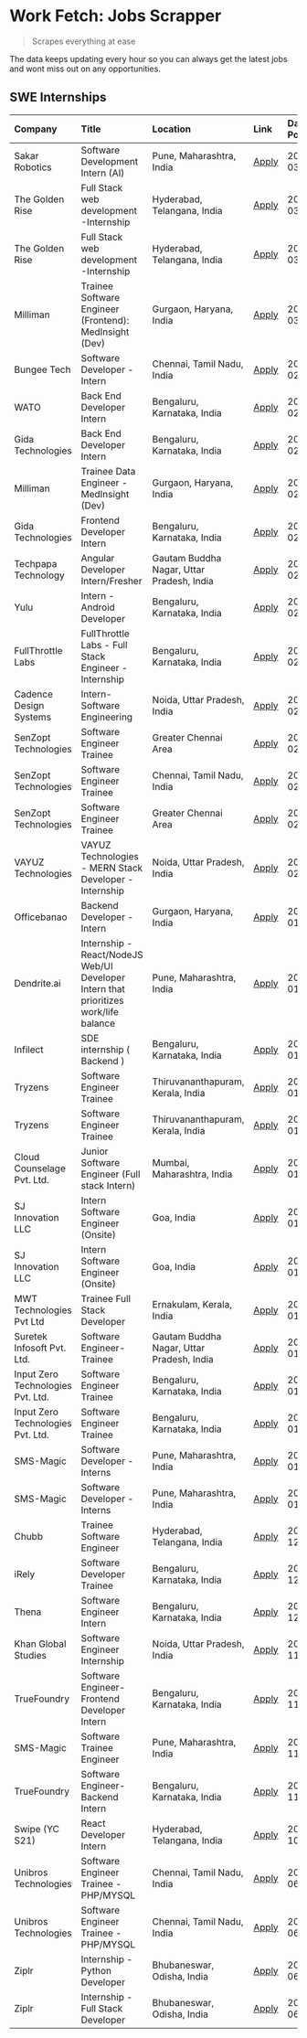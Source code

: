 # Work Fetch: Jobs Scrapper
> Scrapes everything at ease

The data keeps updating every hour so you can always get the latest jobs and wont miss out on any opportunities.

## SWE Internships
<!--START_SECTION:workfetch-->
| Company                           | Title                                                                                | Location                                  | Link                                                                                                                                                                                                                                                                                                | Date Posted   |
|:----------------------------------|:-------------------------------------------------------------------------------------|:------------------------------------------|:----------------------------------------------------------------------------------------------------------------------------------------------------------------------------------------------------------------------------------------------------------------------------------------------------|:--------------|
| Sakar Robotics                    | Software Development Intern (AI)                                                     | Pune, Maharashtra, India                  | [Apply](https://in.linkedin.com/jobs/view/software-development-intern-ai-at-sakar-robotics-3848337951?position=18&pageNum=0&refId=4%2Blv9FLB8xlxsOaZss7pjw%3D%3D&trackingId=seFSGXQxNTu3lYzKkD0BBw%3D%3D&trk=public_jobs_jserp-result_search-card)                                                  | 2024-03-07    |
| The Golden Rise                   | Full Stack web development -Internship                                               | Hyderabad, Telangana, India               | [Apply](https://in.linkedin.com/jobs/view/full-stack-web-development-internship-at-the-golden-rise-3847033236?position=35&pageNum=0&refId=4%2Blv9FLB8xlxsOaZss7pjw%3D%3D&trackingId=DDYnoZ0xCAtLmJTiB2dsBA%3D%3D&trk=public_jobs_jserp-result_search-card)                                          | 2024-03-05    |
| The Golden Rise                   | Full Stack web development -Internship                                               | Hyderabad, Telangana, India               | [Apply](https://in.linkedin.com/jobs/view/full-stack-web-development-internship-at-the-golden-rise-3847033236?position=10&pageNum=2&refId=q0v3eeXJxRRfb4CG%2F7q5%2Bw%3D%3D&trackingId=SucI5ZsExth%2BkR%2FM9uuv8Q%3D%3D&trk=public_jobs_jserp-result_search-card)                                    | 2024-03-05    |
| Milliman                          | Trainee Software Engineer (Frontend): MedInsight (Dev)                               | Gurgaon, Haryana, India                   | [Apply](https://in.linkedin.com/jobs/view/trainee-software-engineer-frontend-medinsight-dev-at-milliman-3792874280?position=4&pageNum=0&refId=4%2Blv9FLB8xlxsOaZss7pjw%3D%3D&trackingId=uTuECZZlpnwPJIU3795TLg%3D%3D&trk=public_jobs_jserp-result_search-card)                                      | 2024-03-01    |
| Bungee Tech                       | Software Developer - Intern                                                          | Chennai, Tamil Nadu, India                | [Apply](https://in.linkedin.com/jobs/view/software-developer-intern-at-bungee-tech-3842220746?position=42&pageNum=0&refId=4%2Blv9FLB8xlxsOaZss7pjw%3D%3D&trackingId=L9NY2Hb10RNf%2BPBUJosH%2Fw%3D%3D&trk=public_jobs_jserp-result_search-card)                                                      | 2024-02-28    |
| WATO                              | Back End Developer Intern                                                            | Bengaluru, Karnataka, India               | [Apply](https://in.linkedin.com/jobs/view/back-end-developer-intern-at-wato-3834852920?position=58&pageNum=0&refId=4%2Blv9FLB8xlxsOaZss7pjw%3D%3D&trackingId=hCewZICwohJWZ810%2By%2FdJQ%3D%3D&trk=public_jobs_jserp-result_search-card)                                                             | 2024-02-26    |
| Gida Technologies                 | Back End Developer Intern                                                            | Bengaluru, Karnataka, India               | [Apply](https://in.linkedin.com/jobs/view/back-end-developer-intern-at-gida-technologies-3836849295?position=41&pageNum=0&refId=4%2Blv9FLB8xlxsOaZss7pjw%3D%3D&trackingId=BfGw1eF9WHch9isbXO4PnQ%3D%3D&trk=public_jobs_jserp-result_search-card)                                                    | 2024-02-23    |
| Milliman                          | Trainee Data Engineer - MedInsight (Dev)                                             | Gurgaon, Haryana, India                   | [Apply](https://in.linkedin.com/jobs/view/trainee-data-engineer-medinsight-dev-at-milliman-3789275187?position=56&pageNum=0&refId=4%2Blv9FLB8xlxsOaZss7pjw%3D%3D&trackingId=L3PXYayKL%2F0pwY2xjdoJHA%3D%3D&trk=public_jobs_jserp-result_search-card)                                                | 2024-02-23    |
| Gida Technologies                 | Frontend Developer Intern                                                            | Bengaluru, Karnataka, India               | [Apply](https://in.linkedin.com/jobs/view/frontend-developer-intern-at-gida-technologies-3836040945?position=11&pageNum=0&refId=4%2Blv9FLB8xlxsOaZss7pjw%3D%3D&trackingId=8ga09%2BaODqHo74N79ugNTw%3D%3D&trk=public_jobs_jserp-result_search-card)                                                  | 2024-02-21    |
| Techpapa Technology               | Angular Developer Intern/Fresher                                                     | Gautam Buddha Nagar, Uttar Pradesh, India | [Apply](https://in.linkedin.com/jobs/view/angular-developer-intern-fresher-at-techpapa-technology-3834305862?position=47&pageNum=0&refId=4%2Blv9FLB8xlxsOaZss7pjw%3D%3D&trackingId=hrU2xZPQ2kq2jh5%2F1nHOEw%3D%3D&trk=public_jobs_jserp-result_search-card)                                         | 2024-02-20    |
| Yulu                              | Intern - Android Developer                                                           | Bengaluru, Karnataka, India               | [Apply](https://in.linkedin.com/jobs/view/intern-android-developer-at-yulu-3834459982?position=44&pageNum=0&refId=4%2Blv9FLB8xlxsOaZss7pjw%3D%3D&trackingId=x1Sg7CDFXqEQtPkm537wJg%3D%3D&trk=public_jobs_jserp-result_search-card)                                                                  | 2024-02-19    |
| FullThrottle Labs                 | FullThrottle Labs - Full Stack Engineer - Internship                                 | Bengaluru, Karnataka, India               | [Apply](https://in.linkedin.com/jobs/view/fullthrottle-labs-full-stack-engineer-internship-at-fullthrottle-labs-3829636016?position=46&pageNum=0&refId=4%2Blv9FLB8xlxsOaZss7pjw%3D%3D&trackingId=%2FcUEbSEZsuT3gnyVgTqfGA%3D%3D&trk=public_jobs_jserp-result_search-card)                           | 2024-02-17    |
| Cadence Design Systems            | Intern-Software Engineering                                                          | Noida, Uttar Pradesh, India               | [Apply](https://in.linkedin.com/jobs/view/intern-software-engineering-at-cadence-design-systems-3794689056?position=57&pageNum=0&refId=4%2Blv9FLB8xlxsOaZss7pjw%3D%3D&trackingId=YalID49xLfEnA8Xj3%2Fccww%3D%3D&trk=public_jobs_jserp-result_search-card)                                           | 2024-02-17    |
| SenZopt Technologies              | Software Engineer Trainee                                                            | Greater Chennai Area                      | [Apply](https://in.linkedin.com/jobs/view/software-engineer-trainee-at-senzopt-technologies-3827688781?position=27&pageNum=0&refId=4%2Blv9FLB8xlxsOaZss7pjw%3D%3D&trackingId=MboLP8Zi%2F0xi%2FuebsYaQCw%3D%3D&trk=public_jobs_jserp-result_search-card)                                             | 2024-02-12    |
| SenZopt Technologies              | Software Engineer Trainee                                                            | Chennai, Tamil Nadu, India                | [Apply](https://in.linkedin.com/jobs/view/software-engineer-trainee-at-senzopt-technologies-3827686880?position=38&pageNum=0&refId=4%2Blv9FLB8xlxsOaZss7pjw%3D%3D&trackingId=J6mB3wRfNaEsF1WnVUY5VA%3D%3D&trk=public_jobs_jserp-result_search-card)                                                 | 2024-02-12    |
| SenZopt Technologies              | Software Engineer Trainee                                                            | Greater Chennai Area                      | [Apply](https://in.linkedin.com/jobs/view/software-engineer-trainee-at-senzopt-technologies-3827688781?position=2&pageNum=2&refId=q0v3eeXJxRRfb4CG%2F7q5%2Bw%3D%3D&trackingId=YZkmeH51%2Bah6Vq5Op6Acbg%3D%3D&trk=public_jobs_jserp-result_search-card)                                              | 2024-02-12    |
| VAYUZ Technologies                | VAYUZ Technologies - MERN Stack Developer - Internship                               | Noida, Uttar Pradesh, India               | [Apply](https://in.linkedin.com/jobs/view/vayuz-technologies-mern-stack-developer-internship-at-vayuz-technologies-3822619356?position=49&pageNum=0&refId=4%2Blv9FLB8xlxsOaZss7pjw%3D%3D&trackingId=JY4V2K5rzPRlimV4rXq1HQ%3D%3D&trk=public_jobs_jserp-result_search-card)                          | 2024-02-10    |
| Officebanao                       | Backend Developer - Intern                                                           | Gurgaon, Haryana, India                   | [Apply](https://in.linkedin.com/jobs/view/backend-developer-intern-at-officebanao-3814263731?position=19&pageNum=0&refId=4%2Blv9FLB8xlxsOaZss7pjw%3D%3D&trackingId=NnnqnvH7bxwzoaUm%2FnHC9Q%3D%3D&trk=public_jobs_jserp-result_search-card)                                                         | 2024-01-31    |
| Dendrite.ai                       | Internship - React/NodeJS Web/UI Developer Intern that prioritizes work/life balance | Pune, Maharashtra, India                  | [Apply](https://in.linkedin.com/jobs/view/internship-react-nodejs-web-ui-developer-intern-that-prioritizes-work-life-balance-at-dendrite-ai-3818948068?position=25&pageNum=0&refId=4%2Blv9FLB8xlxsOaZss7pjw%3D%3D&trackingId=J7b8W3NRomqYU6eS6mhrzA%3D%3D&trk=public_jobs_jserp-result_search-card) | 2024-01-31    |
| Infilect                          | SDE internship ( Backend )                                                           | Bengaluru, Karnataka, India               | [Apply](https://in.linkedin.com/jobs/view/sde-internship-backend-at-infilect-3815120558?position=20&pageNum=0&refId=4%2Blv9FLB8xlxsOaZss7pjw%3D%3D&trackingId=7aKG0XFlRSIELD9Jn85hGg%3D%3D&trk=public_jobs_jserp-result_search-card)                                                                | 2024-01-25    |
| Tryzens                           | Software Engineer Trainee                                                            | Thiruvananthapuram, Kerala, India         | [Apply](https://in.linkedin.com/jobs/view/software-engineer-trainee-at-tryzens-3809363491?position=31&pageNum=0&refId=4%2Blv9FLB8xlxsOaZss7pjw%3D%3D&trackingId=l5oaMJBwNoBLnfyLvGPHpg%3D%3D&trk=public_jobs_jserp-result_search-card)                                                              | 2024-01-18    |
| Tryzens                           | Software Engineer Trainee                                                            | Thiruvananthapuram, Kerala, India         | [Apply](https://in.linkedin.com/jobs/view/software-engineer-trainee-at-tryzens-3809363491?position=6&pageNum=2&refId=q0v3eeXJxRRfb4CG%2F7q5%2Bw%3D%3D&trackingId=neHESvlJOpWBKeHnZIsyUw%3D%3D&trk=public_jobs_jserp-result_search-card)                                                             | 2024-01-18    |
| Cloud Counselage Pvt. Ltd.        | Junior Software Engineer (Full stack Intern)                                         | Mumbai, Maharashtra, India                | [Apply](https://in.linkedin.com/jobs/view/junior-software-engineer-full-stack-intern-at-cloud-counselage-pvt-ltd-3803132814?position=21&pageNum=0&refId=4%2Blv9FLB8xlxsOaZss7pjw%3D%3D&trackingId=s6qbLztg9oA5TaJ%2FVdRohQ%3D%3D&trk=public_jobs_jserp-result_search-card)                          | 2024-01-11    |
| SJ Innovation LLC                 | Intern Software Engineer (Onsite)                                                    | Goa, India                                | [Apply](https://in.linkedin.com/jobs/view/intern-software-engineer-onsite-at-sj-innovation-llc-3799959011?position=34&pageNum=0&refId=4%2Blv9FLB8xlxsOaZss7pjw%3D%3D&trackingId=xbZbm9kabrY2mRoy4ys4eA%3D%3D&trk=public_jobs_jserp-result_search-card)                                              | 2024-01-11    |
| SJ Innovation LLC                 | Intern Software Engineer (Onsite)                                                    | Goa, India                                | [Apply](https://in.linkedin.com/jobs/view/intern-software-engineer-onsite-at-sj-innovation-llc-3799959011?position=9&pageNum=2&refId=q0v3eeXJxRRfb4CG%2F7q5%2Bw%3D%3D&trackingId=XiNs0%2FBRec%2B%2BAXtN5RuU9g%3D%3D&trk=public_jobs_jserp-result_search-card)                                       | 2024-01-11    |
| MWT Technologies Pvt Ltd          | Trainee Full Stack Developer                                                         | Ernakulam, Kerala, India                  | [Apply](https://in.linkedin.com/jobs/view/trainee-full-stack-developer-at-mwt-technologies-pvt-ltd-3800921715?position=5&pageNum=0&refId=4%2Blv9FLB8xlxsOaZss7pjw%3D%3D&trackingId=x%2FL156NBozkFca6Q62zvnA%3D%3D&trk=public_jobs_jserp-result_search-card)                                         | 2024-01-09    |
| Suretek Infosoft Pvt. Ltd.        | Software Engineer-Trainee                                                            | Gautam Buddha Nagar, Uttar Pradesh, India | [Apply](https://in.linkedin.com/jobs/view/software-engineer-trainee-at-suretek-infosoft-pvt-ltd-3800934643?position=16&pageNum=0&refId=4%2Blv9FLB8xlxsOaZss7pjw%3D%3D&trackingId=lcmrvWsciXbQbi1rjCd17w%3D%3D&trk=public_jobs_jserp-result_search-card)                                             | 2024-01-09    |
| Input Zero Technologies Pvt. Ltd. | Software Engineer Trainee                                                            | Bengaluru, Karnataka, India               | [Apply](https://in.linkedin.com/jobs/view/software-engineer-trainee-at-input-zero-technologies-pvt-ltd-3800927643?position=26&pageNum=0&refId=4%2Blv9FLB8xlxsOaZss7pjw%3D%3D&trackingId=M%2BGs%2BVaz8lIzNjemGCvvfg%3D%3D&trk=public_jobs_jserp-result_search-card)                                  | 2024-01-09    |
| Input Zero Technologies Pvt. Ltd. | Software Engineer Trainee                                                            | Bengaluru, Karnataka, India               | [Apply](https://in.linkedin.com/jobs/view/software-engineer-trainee-at-input-zero-technologies-pvt-ltd-3800927643?position=1&pageNum=2&refId=q0v3eeXJxRRfb4CG%2F7q5%2Bw%3D%3D&trackingId=FBA7%2B4SgO0bnG%2BTO7kTWWg%3D%3D&trk=public_jobs_jserp-result_search-card)                                 | 2024-01-09    |
| SMS-Magic                         | Software Developer -Interns                                                          | Pune, Maharashtra, India                  | [Apply](https://in.linkedin.com/jobs/view/software-developer-interns-at-sms-magic-3799485343?position=28&pageNum=0&refId=4%2Blv9FLB8xlxsOaZss7pjw%3D%3D&trackingId=VZE%2FIhidIZPwZxJs1LUFUA%3D%3D&trk=public_jobs_jserp-result_search-card)                                                         | 2024-01-05    |
| SMS-Magic                         | Software Developer -Interns                                                          | Pune, Maharashtra, India                  | [Apply](https://in.linkedin.com/jobs/view/software-developer-interns-at-sms-magic-3799485343?position=3&pageNum=2&refId=q0v3eeXJxRRfb4CG%2F7q5%2Bw%3D%3D&trackingId=bVboQ2n72XAa%2BTrafsCAaQ%3D%3D&trk=public_jobs_jserp-result_search-card)                                                        | 2024-01-05    |
| Chubb                             | Trainee Software Engineer                                                            | Hyderabad, Telangana, India               | [Apply](https://in.linkedin.com/jobs/view/trainee-software-engineer-at-chubb-3811550279?position=59&pageNum=0&refId=4%2Blv9FLB8xlxsOaZss7pjw%3D%3D&trackingId=t957tPeZevYzAhD3nIrJFw%3D%3D&trk=public_jobs_jserp-result_search-card)                                                                | 2023-12-28    |
| iRely                             | Software Developer Trainee                                                           | Bengaluru, Karnataka, India               | [Apply](https://in.linkedin.com/jobs/view/software-developer-trainee-at-irely-3801577534?position=10&pageNum=0&refId=4%2Blv9FLB8xlxsOaZss7pjw%3D%3D&trackingId=GXKzYOBfrfdZ%2BuAb6tUExg%3D%3D&trk=public_jobs_jserp-result_search-card)                                                             | 2023-12-22    |
| Thena                             | Software Engineer Intern                                                             | Bengaluru, Karnataka, India               | [Apply](https://in.linkedin.com/jobs/view/software-engineer-intern-at-thena-3778731751?position=13&pageNum=0&refId=4%2Blv9FLB8xlxsOaZss7pjw%3D%3D&trackingId=yax1UkaEDrOy7XJwHt044g%3D%3D&trk=public_jobs_jserp-result_search-card)                                                                 | 2023-12-05    |
| Khan Global Studies               | Software Engineer Internship                                                         | Noida, Uttar Pradesh, India               | [Apply](https://in.linkedin.com/jobs/view/software-engineer-internship-at-khan-global-studies-3766942197?position=40&pageNum=0&refId=4%2Blv9FLB8xlxsOaZss7pjw%3D%3D&trackingId=tCIc3huAXmE9jenXlM%2FCww%3D%3D&trk=public_jobs_jserp-result_search-card)                                             | 2023-11-27    |
| TrueFoundry                       | Software Engineer- Frontend Developer Intern                                         | Bengaluru, Karnataka, India               | [Apply](https://in.linkedin.com/jobs/view/software-engineer-frontend-developer-intern-at-truefoundry-3790095058?position=12&pageNum=0&refId=4%2Blv9FLB8xlxsOaZss7pjw%3D%3D&trackingId=FCM7%2Bt9HbLL7Id91HbaDmw%3D%3D&trk=public_jobs_jserp-result_search-card)                                      | 2023-11-24    |
| SMS-Magic                         | Software Trainee Engineer                                                            | Pune, Maharashtra, India                  | [Apply](https://in.linkedin.com/jobs/view/software-trainee-engineer-at-sms-magic-3761409781?position=22&pageNum=0&refId=4%2Blv9FLB8xlxsOaZss7pjw%3D%3D&trackingId=%2BsG5GtsDbVleczRqRJPrIw%3D%3D&trk=public_jobs_jserp-result_search-card)                                                          | 2023-11-16    |
| TrueFoundry                       | Software Engineer-Backend Intern                                                     | Bengaluru, Karnataka, India               | [Apply](https://in.linkedin.com/jobs/view/software-engineer-backend-intern-at-truefoundry-3779508170?position=24&pageNum=0&refId=4%2Blv9FLB8xlxsOaZss7pjw%3D%3D&trackingId=JQmJXBpcp4yjpRX4JDYJSQ%3D%3D&trk=public_jobs_jserp-result_search-card)                                                   | 2023-11-10    |
| Swipe (YC S21)                    | React Developer Intern                                                               | Hyderabad, Telangana, India               | [Apply](https://in.linkedin.com/jobs/view/react-developer-intern-at-swipe-yc-s21-3737600089?position=14&pageNum=0&refId=4%2Blv9FLB8xlxsOaZss7pjw%3D%3D&trackingId=WQzr3UWPPEyP7FBzbtKhng%3D%3D&trk=public_jobs_jserp-result_search-card)                                                            | 2023-10-13    |
| Unibros Technologies              | Software Engineer Trainee - PHP/MYSQL                                                | Chennai, Tamil Nadu, India                | [Apply](https://in.linkedin.com/jobs/view/software-engineer-trainee-php-mysql-at-unibros-technologies-3656599241?position=30&pageNum=0&refId=4%2Blv9FLB8xlxsOaZss7pjw%3D%3D&trackingId=aAGvEswS2mFkw%2B3cNo58vw%3D%3D&trk=public_jobs_jserp-result_search-card)                                     | 2023-06-12    |
| Unibros Technologies              | Software Engineer Trainee - PHP/MYSQL                                                | Chennai, Tamil Nadu, India                | [Apply](https://in.linkedin.com/jobs/view/software-engineer-trainee-php-mysql-at-unibros-technologies-3656599241?position=5&pageNum=2&refId=q0v3eeXJxRRfb4CG%2F7q5%2Bw%3D%3D&trackingId=BjVSlVrOM%2FaP%2BqIGR7ZloA%3D%3D&trk=public_jobs_jserp-result_search-card)                                  | 2023-06-12    |
| Ziplr                             | Internship - Python Developer                                                        | Bhubaneswar, Odisha, India                | [Apply](https://in.linkedin.com/jobs/view/internship-python-developer-at-ziplr-3645677592?position=53&pageNum=0&refId=4%2Blv9FLB8xlxsOaZss7pjw%3D%3D&trackingId=XNZLZdW5dXqMNr2xLvnLNw%3D%3D&trk=public_jobs_jserp-result_search-card)                                                              | 2023-06-02    |
| Ziplr                             | Internship - Full Stack Developer                                                    | Bhubaneswar, Odisha, India                | [Apply](https://in.linkedin.com/jobs/view/internship-full-stack-developer-at-ziplr-3645675705?position=60&pageNum=0&refId=4%2Blv9FLB8xlxsOaZss7pjw%3D%3D&trackingId=erxyK7d74PzeTKdws0U1Kw%3D%3D&trk=public_jobs_jserp-result_search-card)                                                          | 2023-06-02    |
<!--END_SECTION:workfetch-->
